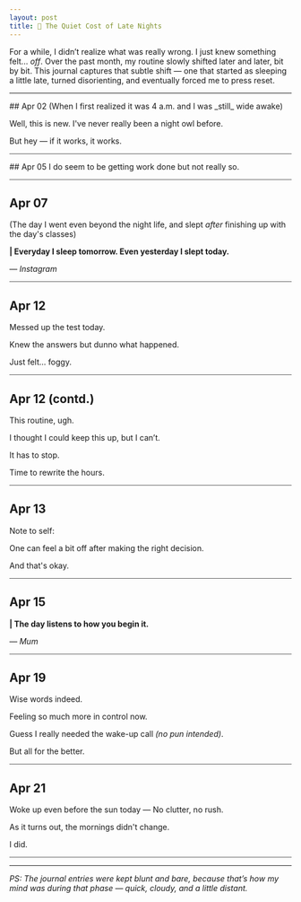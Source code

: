 ```yaml
---
layout: post
title: 🦉 The Quiet Cost of Late Nights
---
```


For a while, I didn’t realize what was really wrong. I just knew something felt... _off_. Over the past month, my routine slowly shifted later and later, bit by bit. This journal captures that subtle shift — one that started as sleeping a little late, turned disorienting, and eventually forced me to press reset.

<hr class="dots">

<p style="margin: 0;">
## Apr 02
(When I first realized it was 4 a.m. and I was _still_ wide awake)

Well, this is new. I've never really been a night owl before.

But hey — if it works, it works.
<hr style="opacity: 0.7;">
## Apr 05
I do seem to be getting work done but not really so.
<hr style="opacity: 0.7;">

## Apr 07 
(The day I went even beyond the night life, and slept _after_ finishing up with the day's classes)

**| Everyday I sleep tomorrow. Even yesterday I slept today.**

_— Instagram_
<hr style="opacity: 0.7;">

## Apr 12
Messed up the test today. 

Knew the answers but dunno what happened. 

Just felt... foggy.
<hr style="opacity: 0.7;">

## Apr 12 (contd.)
This routine, ugh. 

I thought I could keep this up, but I can’t. 

It has to stop. 

Time to rewrite the hours.
<hr style="opacity: 0.7;">

## Apr 13
Note to self:

One can feel a bit off after making the right decision. 

And that's okay.
<hr style="opacity: 0.7;">

## Apr 15
**| The day listens to how you begin it.**

_— Mum_
<hr style="opacity: 0.7;">

## Apr 19
Wise words indeed. 

Feeling so much more in control now. 

Guess I really needed the wake-up call _(no pun intended)_.

But all for the better.
<hr style="opacity: 0.7;">

## Apr 21
Woke up even before the sun today — No clutter, no rush. 

As it turns out, the mornings didn't change. 

I did.
<hr style="opacity: 0.7;">
</p>

<hr class="dots">

_PS: The journal entries were kept blunt and bare, because that’s how my mind was during that phase — quick, cloudy, and a little distant._
